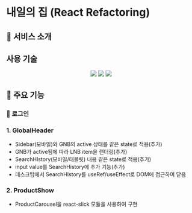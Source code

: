 # 내일의 집 (React Refactoring)

## 🌟 서비스 소개



##  사용 기술

<p align='center'>
    <img src="https://img.shields.io/badge/Typescript-v4.7.3-#3178C6?logo=typescript"/>
    <img src="https://img.shields.io/badge/React-v18.1.0-#61DAFB?logo=React"/>
    <img src="https://img.shields.io/badge/SCSS-v1.52.3-#CC6699?logo=Sass">
</p>
    
## 🌟 주요 기능

### 🎇 로그인




### 1. GlobalHeader

- Sidebar(모바일)와 GNB의 active 상태를 같은 state로 적용(추가)
- GNB가 active됨에 따라 LNB item을 랜더링(추가)
- SearchHIstory(모바일/태블릿) 내용 같은 state로 적용(추가)
- input value를 SearchHistory에 추가 기능(추가)
- 데스크탑에서 SearchHIstory를 useRef/useEffect로 DOM에 접근하여 닫음

### 2. ProductShow

- ProductCarousel을 react-slick 모듈을 사용하여 구현
